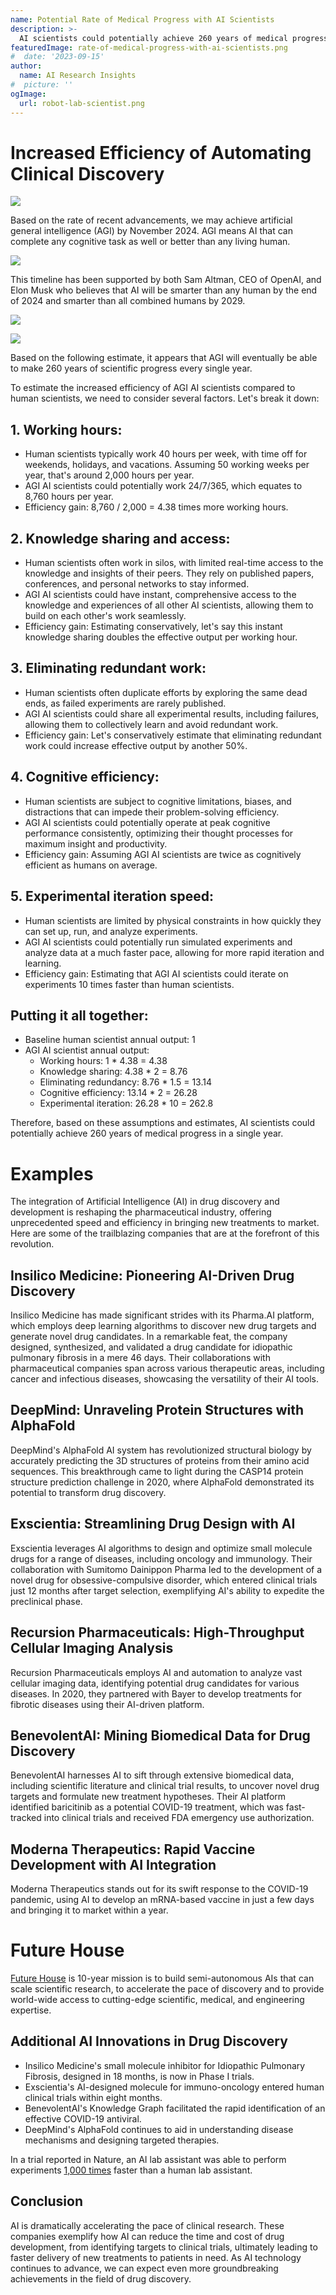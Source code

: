 ```yaml
---
name: Potential Rate of Medical Progress with AI Scientists
description: >-
  AI scientists could potentially achieve 260 years of medical progress in a single year.
featuredImage: rate-of-medical-progress-with-ai-scientists.png
#  date: '2023-09-15'
author:
  name: AI Research Insights
#  picture: ''
ogImage:
  url: robot-lab-scientist.png
---
```

# Increased Efficiency of Automating Clinical Discovery

![](robot-lab-scientist.png)

Based on the rate of recent advancements, we may achieve artificial general intelligence (AGI) by November 2024. AGI means AI that can complete any cognitive task as well or better than any living human.

[![](globalSolutions/1-percent-treaty/agi-progress-projection.pngreaty/agi-progress-projection.png)](https://www.reddit.com/r/singularity/comments/1bf3kqf/alans_conservative_countdown_plot_predicts_agi_by/)

This timeline has been supported by both Sam Altman, CEO of OpenAI, and Elon Musk who believes that AI will be smarter than any human by the end of 2024 and smarter than all combined humans by 2029.

![](elon-agi-tweet.png)

![](sam-altman-agi-tweet.png)

Based on the following estimate, it appears that AGI will eventually be able to make 260 years of scientific progress every single year.

To estimate the increased efficiency of AGI AI scientists compared to human scientists, we need to consider several factors. Let's break it down:

## 1. Working hours:

- Human scientists typically work 40 hours per week, with time off for weekends, holidays, and vacations. Assuming 50 working weeks per year, that's around 2,000 hours per year.
- AGI AI scientists could potentially work 24/7/365, which equates to 8,760 hours per year.
- Efficiency gain: 8,760 / 2,000 = 4.38 times more working hours.

## 2. Knowledge sharing and access:

- Human scientists often work in silos, with limited real-time access to the knowledge and insights of their peers. They rely on published papers, conferences, and personal networks to stay informed.
- AGI AI scientists could have instant, comprehensive access to the knowledge and experiences of all other AI scientists, allowing them to build on each other's work seamlessly.
- Efficiency gain: Estimating conservatively, let's say this instant knowledge sharing doubles the effective output per working hour.

## 3. Eliminating redundant work:

- Human scientists often duplicate efforts by exploring the same dead ends, as failed experiments are rarely published.
- AGI AI scientists could share all experimental results, including failures, allowing them to collectively learn and avoid redundant work.
- Efficiency gain: Let's conservatively estimate that eliminating redundant work could increase effective output by another 50%.

## 4. Cognitive efficiency:

- Human scientists are subject to cognitive limitations, biases, and distractions that can impede their problem-solving efficiency.
- AGI AI scientists could potentially operate at peak cognitive performance consistently, optimizing their thought processes for maximum insight and productivity.
- Efficiency gain: Assuming AGI AI scientists are twice as cognitively efficient as humans on average.

## 5. Experimental iteration speed:

- Human scientists are limited by physical constraints in how quickly they can set up, run, and analyze experiments.
- AGI AI scientists could potentially run simulated experiments and analyze data at a much faster pace, allowing for more rapid iteration and learning.
- Efficiency gain: Estimating that AGI AI scientists could iterate on experiments 10 times faster than human scientists.

## Putting it all together:

- Baseline human scientist annual output: 1
- AGI AI scientist annual output:
  - Working hours: 1 * 4.38 = 4.38
  - Knowledge sharing: 4.38 * 2 = 8.76
  - Eliminating redundancy: 8.76 * 1.5 = 13.14
  - Cognitive efficiency: 13.14 * 2 = 26.28
  - Experimental iteration: 26.28 * 10 = 262.8

Therefore, based on these assumptions and estimates,
AI scientists could potentially achieve 260 years of medical progress in a single year.



# Examples

The integration of Artificial Intelligence (AI) in drug discovery and development is reshaping the pharmaceutical industry, offering unprecedented speed and efficiency in bringing new treatments to market. Here are some of the trailblazing companies that are at the forefront of this revolution.

## Insilico Medicine: Pioneering AI-Driven Drug Discovery

Insilico Medicine has made significant strides with its Pharma.AI platform, which employs deep learning algorithms to discover new drug targets and generate novel drug candidates. In a remarkable feat, the company designed, synthesized, and validated a drug candidate for idiopathic pulmonary fibrosis in a mere 46 days. Their collaborations with pharmaceutical companies span across various therapeutic areas, including cancer and infectious diseases, showcasing the versatility of their AI tools.

## DeepMind: Unraveling Protein Structures with AlphaFold

DeepMind's AlphaFold AI system has revolutionized structural biology by accurately predicting the 3D structures of proteins from their amino acid sequences. This breakthrough came to light during the CASP14 protein structure prediction challenge in 2020, where AlphaFold demonstrated its potential to transform drug discovery.

## Exscientia: Streamlining Drug Design with AI

Exscientia leverages AI algorithms to design and optimize small molecule drugs for a range of diseases, including oncology and immunology. Their collaboration with Sumitomo Dainippon Pharma led to the development of a novel drug for obsessive-compulsive disorder, which entered clinical trials just 12 months after target selection, exemplifying AI's ability to expedite the preclinical phase.

## Recursion Pharmaceuticals: High-Throughput Cellular Imaging Analysis

Recursion Pharmaceuticals employs AI and automation to analyze vast cellular imaging data, identifying potential drug candidates for various diseases. In 2020, they partnered with Bayer to develop treatments for fibrotic diseases using their AI-driven platform.

## BenevolentAI: Mining Biomedical Data for Drug Discovery

BenevolentAI harnesses AI to sift through extensive biomedical data, including scientific literature and clinical trial results, to uncover novel drug targets and formulate new treatment hypotheses. Their AI platform identified baricitinib as a potential COVID-19 treatment, which was fast-tracked into clinical trials and received FDA emergency use authorization.

## Moderna Therapeutics: Rapid Vaccine Development with AI Integration

Moderna Therapeutics stands out for its swift response to the COVID-19 pandemic, using AI to develop an mRNA-based vaccine in just a few days and bringing it to market within a year.

# Future House

[Future House](https://www.futurehouse.org/) is 10-year mission is to build semi-autonomous AIs that can scale scientific research, to accelerate the pace of discovery and to provide world-wide access to cutting-edge scientific, medical, and engineering expertise.


## Additional AI Innovations in Drug Discovery

- Insilico Medicine's small molecule inhibitor for Idiopathic Pulmonary Fibrosis, designed in 18 months, is now in Phase I trials.
- Exscientia's AI-designed molecule for immuno-oncology entered human clinical trials within eight months.
- BenevolentAI's Knowledge Graph facilitated the rapid identification of an effective COVID-19 antiviral.
- DeepMind's AlphaFold continues to aid in understanding disease mechanisms and designing targeted therapies.

In a trial reported in Nature, an AI lab assistant was able to perform experiments [1,000 times](https://www.theverge.com/21317052/mobile-autonomous-robot-lab-assistant-research-speed) faster than a human lab assistant.

## Conclusion

AI is dramatically accelerating the pace of clinical research. These companies exemplify how AI can reduce the time and cost of drug development, from identifying targets to clinical trials, ultimately leading to faster delivery of new treatments to patients in need. As AI technology continues to advance, we can expect even more groundbreaking achievements in the field of drug discovery.
